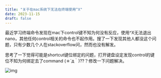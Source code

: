 ```yaml
---
title: "关于在mac系统下无法在终端使用^X"
date: 2023-11-15
draft: false
---
```


最近学习终端命令发现在mac下control键不知为何没有反应，使用^X无法退出nano，其他任何control相关的命令也不起作用。搜了一下发现其他人都没这个问题，只有少数几个人在stackoverflow问，然而也没有解发。

思考了一下觉得可能是shortcut键位绑定的问题，打开键盘设定发现control的键位不知为何绑定去了command (＊´д｀)??？修改一下问题解决。

![img](/images/mac-ctrl-keybind.png)